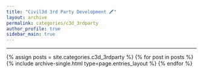 ```yaml
---
title: "Civil3d 3rd Party Development 🖍"
layout: archive
permalink: categories/c3d_3rdparty
author_profile: true
sidebar_main: true
---
```


***

{% assign posts = site.categories.c3d_3rdparty %}
{% for post in posts %} {% include archive-single.html type=page.entries_layout %} {% endfor %}